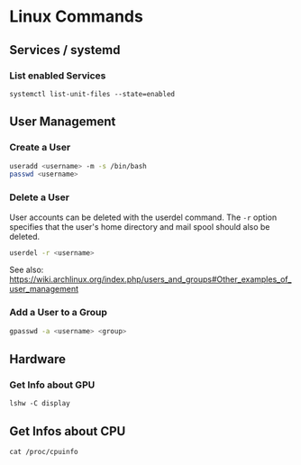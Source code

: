 # Linux Commands

## Services / systemd

### List enabled Services
`systemctl list-unit-files --state=enabled`

## User Management

### Create a User
```bash
useradd <username> -m -s /bin/bash
passwd <username>
```

### Delete a User
User accounts can be deleted with the userdel command. The `-r` option
specifies that the user\'s home directory and mail spool should also be
deleted.
```bash
userdel -r <username>
```

See also:
<https://wiki.archlinux.org/index.php/users_and_groups#Other_examples_of_user_management>

### Add a User to a Group
```bash
gpasswd -a <username> <group>
```

## Hardware

### Get Info about GPU
`lshw -C display`

## Get Infos about CPU
`cat /proc/cpuinfo`
